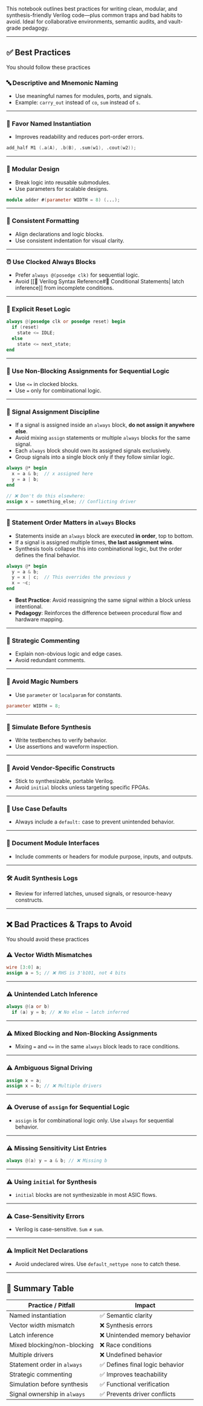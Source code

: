 This notebook outlines best practices for writing clean, modular, and synthesis-friendly Verilog code—plus common traps and bad habits to avoid. Ideal for collaborative environments, semantic audits, and vault-grade pedagogy.

---

## ✅ Best Practices

You should follow these practices

### 🔤 Descriptive and Mnemonic Naming

- Use meaningful names for modules, ports, and signals.
- Example: `carry_out` instead of `co`, `sum` instead of `s`.

---

### 🧩 Favor Named Instantiation

- Improves readability and reduces port-order errors.

```verilog
add_half M1 (.a(A), .b(B), .sum(w1), .cout(w2));
```

---

### 🧱 Modular Design

- Break logic into reusable submodules.
- Use parameters for scalable designs.

```verilog
module adder #(parameter WIDTH = 8) (...);
```

---

### 🎨 Consistent Formatting

- Align declarations and logic blocks.
- Use consistent indentation for visual clarity.

---

### ⏰ Use Clocked Always Blocks

- Prefer `always @(posedge clk)` for sequential logic.
- Avoid [[📑 Verilog Syntax Reference#🔄 Conditional Statements| latch inference]] from incomplete conditions.

---

### 🔄 Explicit Reset Logic

```verilog
always @(posedge clk or posedge reset) begin
  if (reset)
    state <= IDLE;
  else
    state <= next_state;
end
```

---

### 🔁 Use Non-Blocking Assignments for Sequential Logic

- Use `<=` in clocked blocks.
- Use `=` only for combinational logic.

---

### 🧬 Signal Assignment Discipline

- If a signal is assigned inside an `always` block, **do not assign it anywhere else**.
- Avoid mixing `assign` statements or multiple `always` blocks for the same signal.
- Each `always` block should own its assigned signals exclusively.
- Group signals into a single block only if they follow similar logic.

```verilog
always @* begin
  x = a & b;  // x assigned here
  y = a | b;
end

// ❌ Don't do this elsewhere:
assign x = something_else; // Conflicting driver
```

---

### 📐 Statement Order Matters in `always` Blocks

- Statements inside an `always` block are executed **in order**, top to bottom.
- If a signal is assigned multiple times, **the last assignment wins**.
- Synthesis tools collapse this into combinational logic, but the order defines the final behavior.

```verilog
always @* begin
  y = a & b;
  y = x | c;  // This overrides the previous y
  x = ~c;
end
```

- **Best Practice**: Avoid reassigning the same signal within a block unless intentional.
- **Pedagogy**: Reinforces the difference between procedural flow and hardware mapping.

---

### 💬 Strategic Commenting

- Explain non-obvious logic and edge cases.
- Avoid redundant comments.

---

### 🔢 Avoid Magic Numbers

- Use `parameter` or `localparam` for constants.

```verilog
parameter WIDTH = 8;
```

---

### 🧪 Simulate Before Synthesis

- Write testbenches to verify behavior.
- Use assertions and waveform inspection.

---

### 🚫 Avoid Vendor-Specific Constructs

- Stick to synthesizable, portable Verilog.
- Avoid `initial` blocks unless targeting specific FPGAs.

---

### 🧭 Use Case Defaults

- Always include a `default:` case to prevent unintended behavior.

---

### 📑 Document Module Interfaces

- Include comments or headers for module purpose, inputs, and outputs.

---

### 🛠️ Audit Synthesis Logs

- Review for inferred latches, unused signals, or resource-heavy constructs.

---

## ❌ Bad Practices & Traps to Avoid

You should avoid these practices

### ⚠️ Vector Width Mismatches

```verilog
wire [3:0] a;
assign a = 5; // ❌ RHS is 3'b101, not 4 bits
```

---

### ⚠️ Unintended Latch Inference

```verilog
always @(a or b)
  if (a) y = b; // ❌ No else → latch inferred
```

---

### ⚠️ Mixed Blocking and Non-Blocking Assignments

- Mixing `=` and `<=` in the same `always` block leads to race conditions.

---

### ⚠️ Ambiguous Signal Driving

```verilog
assign x = a;
assign x = b; // ❌ Multiple drivers
```

---

### ⚠️ Overuse of `assign` for Sequential Logic

- `assign` is for combinational logic only. Use `always` for sequential behavior.

---

### ⚠️ Missing Sensitivity List Entries

```verilog
always @(a) y = a & b; // ❌ Missing b
```

---

### ⚠️ Using `initial` for Synthesis

- `initial` blocks are not synthesizable in most ASIC flows.

---

### ⚠️ Case-Sensitivity Errors

- Verilog is case-sensitive. `Sum` ≠ `sum`.

---

### ⚠️ Implicit Net Declarations

- Avoid undeclared wires. Use `default_nettype none` to catch these.

---

## 🧠 Summary Table

| Practice / Pitfall               | Impact                                |
|----------------------------------|----------------------------------------|
| Named instantiation              | ✅ Semantic clarity                     |
| Vector width mismatch            | ❌ Synthesis errors                     |
| Latch inference                  | ❌ Unintended memory behavior           |
| Mixed blocking/non-blocking      | ❌ Race conditions                      |
| Multiple drivers                 | ❌ Undefined behavior                   |
| Statement order in `always`      | ✅ Defines final logic behavior         |
| Strategic commenting             | ✅ Improves teachability                |
| Simulation before synthesis      | ✅ Functional verification              |
| Signal ownership in `always`     | ✅ Prevents driver conflicts            |
